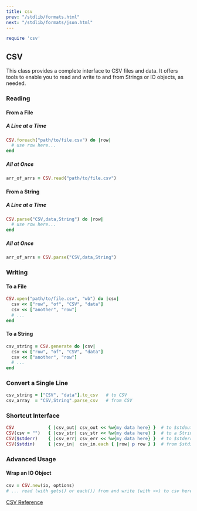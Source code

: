 ```yaml
---
title: csv
prev: "/stdlib/formats.html"
next: "/stdlib/formats/json.html"
---
```



```ruby
require 'csv'
```

## CSV

This class provides a complete interface to CSV files and data. It
offers tools to enable you to read and write to and from Strings or IO
objects, as needed.

### Reading

#### From a File

##### A Line at a Time


```ruby
CSV.foreach("path/to/file.csv") do |row|
  # use row here...
end
```

##### All at Once


```ruby
arr_of_arrs = CSV.read("path/to/file.csv")
```

#### From a String

##### A Line at a Time


```ruby
CSV.parse("CSV,data,String") do |row|
  # use row here...
end
```

##### All at Once


```ruby
arr_of_arrs = CSV.parse("CSV,data,String")
```

### Writing

#### To a File


```ruby
CSV.open("path/to/file.csv", "wb") do |csv|
  csv << ["row", "of", "CSV", "data"]
  csv << ["another", "row"]
  # ...
end
```

#### To a String


```ruby
csv_string = CSV.generate do |csv|
  csv << ["row", "of", "CSV", "data"]
  csv << ["another", "row"]
  # ...
end
```

### Convert a Single Line


```ruby
csv_string = ["CSV", "data"].to_csv   # to CSV
csv_array  = "CSV,String".parse_csv   # from CSV
```

### Shortcut Interface


```ruby
CSV             { |csv_out| csv_out << %w{my data here} }  # to $stdout
CSV(csv = "")   { |csv_str| csv_str << %w{my data here} }  # to a String
CSV($stderr)    { |csv_err| csv_err << %w{my data here} }  # to $stderr
CSV($stdin)     { |csv_in|  csv_in.each { |row| p row } }  # from $stdin
```

### Advanced Usage

#### Wrap an IO Object


```ruby
csv = CSV.new(io, options)
# ... read (with gets() or each()) from and write (with <<) to csv here ...
```

<a href='https://ruby-doc.org/stdlib-2.5.0/libdoc/csv/rdoc/CSV.html'
class='ruby-doc remote' target='_blank'>CSV Reference</a>

